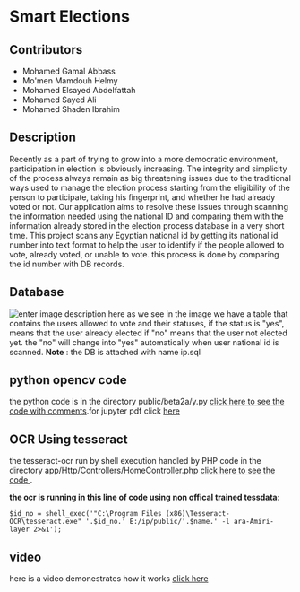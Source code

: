 # Smart Elections
## Contributors
- Mohamed Gamal Abbass
- Mo'men Mamdouh Helmy
- Mohamed Elsayed Abdelfattah
- Mohamed Sayed Ali
- Mohamed Shaden Ibrahim
## Description
Recently as a part of trying to grow into a more democratic environment, participation in election is obviously increasing.
The integrity and simplicity of the process always remain as big threatening issues due to the traditional ways used to manage the election process starting from the eligibility of the person to participate, taking his fingerprint, and whether he had already voted or not.
Our application aims to resolve these issues through scanning the information needed using the national ID and comparing them with the information already stored in the election process database in a very short time.
This project scans any Egyptian national id by getting its national id number into text format to help the user to identify if the people allowed to vote, already voted, or unable to vote. this process is done by comparing the id number with DB records.
## Database
![enter image description here](https://i.ibb.co/LYG67Y6/Untitled.png)
as we see in the image we have a table that contains the users allowed to vote and their statuses, if the status is "yes", means that the user already elected if "no" means that the user not elected yet. the "no" will change into "yes" automatically when user national id is scanned.
**Note** : the DB is attached with name ip.sql
## python opencv code
the python code is in the directory public/beta2a/y.py [click here to see the code with comments](https://github.com/mmo7amed2010/smartElections/blob/master/public/beta2a/y.py).for jupyter pdf click [here](https://ufile.io/1cr461v0)
## OCR Using tesseract
the tesseract-ocr run by shell execution handled by PHP code in the directory app/Http/Controllers/HomeController.php [click here to see the code ](https://github.com/mmo7amed2010/smartElections/blob/master/app/Http/Controllers/HomeController.php).

 **the ocr is running in this line of code using non offical trained tessdata**:

    $id_no = shell_exec('"C:\Program Files (x86)\Tesseract-OCR\tesseract.exe" '.$id_no.' E:/ip/public/'.$name.' -l ara-Amiri-layer 2>&1');

## video
here is a video demonestrates how it works [click here](https://www.youtube.com/watch?v=T7oyJq11G7Y)

